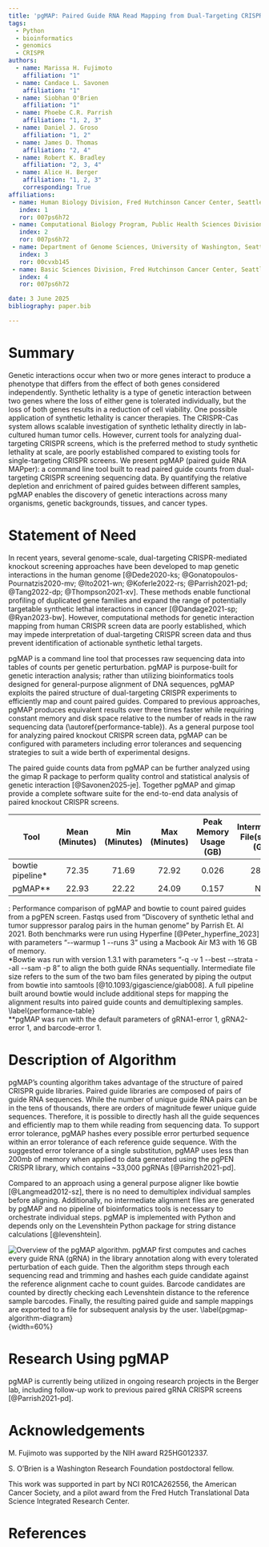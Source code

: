 ```yaml
---
title: 'pgMAP: Paired Guide RNA Read Mapping from Dual-Targeting CRISPR Screens'
tags:
  - Python
  - bioinformatics
  - genomics
  - CRISPR
authors:
  - name: Marissa H. Fujimoto
    affiliation: "1"
  - name: Candace L. Savonen
    affiliation: "1"
  - name: Siobhan O'Brien
    affiliation: "1"
  - name: Phoebe C.R. Parrish
    affiliation: "1, 2, 3"
  - name: Daniel J. Groso
    affiliation: "1, 2"
  - name: James D. Thomas
    affiliation: "2, 4"
  - name: Robert K. Bradley
    affiliation: "2, 3, 4"
  - name: Alice H. Berger
    affiliation: "1, 2, 3"
    corresponding: True
affiliations:
 - name: Human Biology Division, Fred Hutchinson Cancer Center, Seattle, WA 98109, USA
   index: 1
   ror: 007ps6h72
 - name: Computational Biology Program, Public Health Sciences Division, Fred Hutchinson Cancer Center, Seattle, WA 98109, USA
   index: 2
   ror: 007ps6h72
 - name: Department of Genome Sciences, University of Washington, Seattle, WA 98195, USA
   index: 3
   ror: 00cvxb145
 - name: Basic Sciences Division, Fred Hutchinson Cancer Center, Seattle, WA 98109, USA
   index: 4
   ror: 007ps6h72

date: 3 June 2025
bibliography: paper.bib

---
```


# Summary

Genetic interactions occur when two or more genes interact to produce a phenotype that differs from the effect of both genes considered independently. Synthetic lethality is a type of genetic interaction between two genes where the loss of either gene is tolerated individually, but the loss of both genes results in a reduction of cell viability. One possible application of synthetic lethality is cancer therapies. The CRISPR-Cas system allows scalable investigation of synthetic lethality directly in lab-cultured human tumor cells. However, current tools for analyzing dual-targeting CRISPR screens, which is the preferred method to study synthetic lethality at scale, are poorly established compared to existing tools for single-targeting CRISPR screens. We present pgMAP (paired guide RNA MAPper): a command line tool built to read paired guide counts from dual-targeting CRISPR screening sequencing data. By quantifying the relative depletion and enrichment of paired guides between different samples, pgMAP enables the discovery of genetic interactions across many organisms, genetic backgrounds, tissues, and cancer types.

# Statement of Need

In recent years, several genome-scale, dual-targeting CRISPR-mediated knockout screening approaches have been developed to map genetic interactions in the human genome [@Dede2020-ks; @Gonatopoulos-Pournatzis2020-mv; @Ito2021-wn; @Koferle2022-rs; @Parrish2021-pd; @Tang2022-dp; @Thompson2021-xv]. These methods enable functional profiling of duplicated gene families and expand the range of potentially targetable synthetic lethal interactions in cancer [@Dandage2021-sp; @Ryan2023-bw]. However, computational methods for genetic interaction mapping from human CRISPR screen data are poorly established, which may impede interpretation of dual-targeting CRISPR screen data and thus prevent identification of actionable synthetic lethal targets.

pgMAP is a command line tool that processes raw sequencing data into tables of counts per genetic perturbation. pgMAP is purpose-built for genetic interaction analysis; rather than utilizing bioinformatics tools designed for general-purpose alignment of DNA sequences, pgMAP exploits the paired structure of dual-targeting CRISPR experiments to efficiently map and count paired guides. Compared to previous approaches, pgMAP produces equivalent results over three times faster while requiring constant memory and disk space relative to the number of reads in the raw sequencing data (\autoref{performance-table}). As a general purpose tool for analyzing paired knockout CRISPR screen data, pgMAP can be configured with parameters including error tolerances and sequencing strategies to suit a wide berth of experimental designs.

The paired guide counts data from pgMAP can be further analyzed using the gimap R package to perform quality control and statistical analysis of genetic interaction [@Savonen2025-je]. Together pgMAP and gimap provide a complete software suite for the end-to-end data analysis of paired knockout CRISPR screens.

| Tool             | Mean (Minutes) | Min (Minutes) | Max (Minutes) | Peak Memory Usage (GB) | Intermediate File(s) Size (GB)|
|------------------|:--------------:|:-------------:|:-------------:|:----------------------:|:-----------------------------:|
| bowtie pipeline* | 72.35          | 71.69         | 72.92         | 0.026                  | 28.64                         |
| pgMAP**          | 22.93          | 22.22         | 24.09         | 0.157                  | N/A                           |

: Performance comparison of pgMAP and bowtie to count paired guides from a pgPEN screen. Fastqs used from “Discovery of synthetic lethal and tumor suppressor paralog pairs in the human genome” by Parrish Et. Al 2021.  Both benchmarks were run using Hyperfine [@Peter_hyperfine_2023] with parameters “--warmup 1 --runs 3” using a Macbook Air M3 with 16 GB of memory. \
*Bowtie was run with version 1.3.1 with parameters “-q -v 1 --best --strata --all --sam -p 8” to align the both guide RNAs sequentially. Intermediate file size refers to the sum of the two bam files generated by piping the output from bowtie into samtools [@10.1093/gigascience/giab008]. A full pipeline built around bowtie would include additional steps for mapping the alignment results into paired guide counts and demultiplexing samples. \label{performance-table} \
**pgMAP was run with the default parameters of gRNA1-error 1, gRNA2-error 1, and barcode-error 1.

# Description of Algorithm

pgMAP’s counting algorithm takes advantage of the structure of paired CRISPR guide libraries. Paired guide libraries are composed of pairs of guide RNA sequences. While the number of unique guide RNA pairs can be in the tens of thousands, there are orders of magnitude fewer unique guide sequences. Therefore, it is possible to directly hash all the guide sequences and efficiently map to them while reading from sequencing data. To support error tolerance, pgMAP hashes every possible error perturbed sequence within an error tolerance of each reference guide sequence. With the suggested error tolerance of a single substitution, pgMAP uses less than 200mb of memory when applied to data generated using the pgPEN CRISPR library, which contains ~33,000 pgRNAs [@Parrish2021-pd].

Compared to an approach using a general purpose aligner like bowtie [@Langmead2012-sz], there is no need to demultiplex individual samples before aligning. Additionally, no intermediate alignment files are generated by pgMAP and no pipeline of bioinformatics tools is necessary to orchestrate individual steps. pgMAP is implemented with Python and depends only on the Levenshtein Python package for string distance calculations [@levenshtein].

![Overview of the pgMAP algorithm. pgMAP first computes and caches every guide RNA (gRNA) in the library annotation along with every tolerated perturbation of each guide. Then the algorithm steps through each sequencing read and trimming and hashes each guide candidate against the reference alignment cache to count guides. Barcode candidates are counted by directly checking each Levenshtein distance to the reference sample barcodes. Finally, the resulting paired guide and sample mappings are exported to a file for subsequent analysis by the user. \label{pgmap-algorithm-diagram}](pgmap-algorithm.svg){width=60%}

# Research Using pgMAP

pgMAP is currently being utilized in ongoing research projects in the Berger lab, including follow-up work to previous paired gRNA CRISPR screens [@Parrish2021-pd].

# Acknowledgements

M. Fujimoto was supported by the NIH award R25HG012337.

S. O’Brien is a Washington Research Foundation postdoctoral fellow.

This work was supported in part by NCI R01CA262556, the American Cancer Society, and a pilot award from the Fred Hutch Translational Data Science Integrated Research Center.

# References
